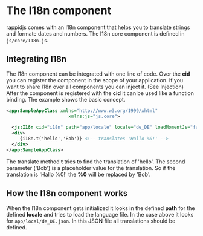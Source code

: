 # The I18n component

rappidjs comes with an I18n component that helps you to translate strings and formate dates and numbers.
The I18n core component is defined in  `js/core/I18n.js`. 

## Integrating I18n

The I18n component can be integrated with one line of code. Over the **cid** you can register the component in the scope of your application. If you want to share I18n over all components you can inject it. (See Injection)  After the component is registered with the **cid** it can be used like a function binding. The example shows the basic concept.

```xml
<app:SampleAppClass xmlns="http://www.w3.org/1999/xhtml"
                       xmlns:js="js.core">  
  
  <js:I18n cid="i18n" path="app/locale" locale="de_DE" loadMomentJs="false"/>
  <div>
     {i18n.t('hello','Bob')} <!-- translates 'Hallo %0!' -->
  </div>
</app:SampleAppClass>

```

The translate method **t** tries to find the translation of 'hello'. The second parameter ('Bob') is a placeholder value for the translation. So if the translation is 'Hallo %0!' the **%0** will be replaced by 'Bob'.  

## How the I18n component works

When the I18n component gets initialized it looks in the defined **path** for the defined **locale** and tries to load the language file. In the case above it looks for `app/local/de_DE.json`. In this JSON file all translations should be defined.